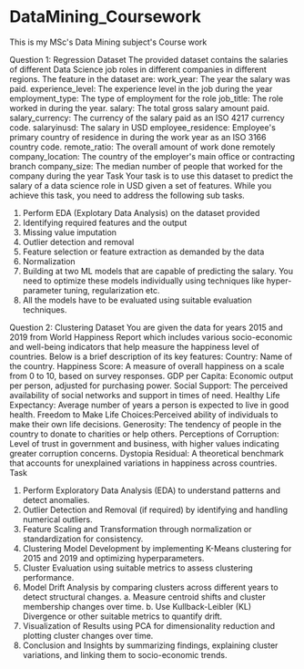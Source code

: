 # DataMining_Coursework
This is my MSc's Data Mining subject's Course work


Question 1: Regression
Dataset
The provided dataset contains the salaries of different Data Science job roles in different
companies in different regions.
The feature in the dataset are:
work_year: The year the salary was paid.
experience_level: The experience level in the job during the year
employment_type: The type of employment for the role
job_title: The role worked in during the year.
salary: The total gross salary amount paid.
salary_currency: The currency of the salary paid as an ISO 4217 currency code.
salaryinusd: The salary in USD
employee_residence: Employee's primary country of residence in during the work year as an ISO
3166 country code.
remote_ratio: The overall amount of work done remotely
company_location: The country of the employer's main office or contracting branch
company_size: The median number of people that worked for the company during the year
Task
Your task is to use this dataset to predict the salary of a data science role in USD given a set of
features. While you achieve this task, you need to address the following sub tasks.
1. Perform EDA (Explotary Data Analysis) on the dataset provided
2. Identifying required features and the output
3. Missing value imputation
4. Outlier detection and removal
5. Feature selection or feature extraction as demanded by the data
6. Normalization
7. Building at two ML models that are capable of predicting the salary. You need to optimize
these models individually using techniques like hyper-parameter tuning, regularization etc.
8. All the models have to be evaluated using suitable evaluation techniques.



Question 2: Clustering
Dataset
You are given the data for years 2015 and 2019 from World Happiness Report which includes
various socio-economic and well-being indicators that help measure the happiness level of countries.
Below is a brief description of its key features:
Country: Name of the country.
Happiness Score: A measure of overall happiness on a scale from 0 to 10, based on survey
responses.
GDP per Capita: Economic output per person, adjusted for purchasing power.
Social Support: The perceived availability of social networks and support in times of need.
Healthy Life Expectancy: Average number of years a person is expected to live in good health.
Freedom to Make Life Choices:Perceived ability of individuals to make their own life decisions.
Generosity: The tendency of people in the country to donate to charities or help others.
Perceptions of Corruption: Level of trust in government and business, with higher values
indicating greater corruption concerns.
Dystopia Residual: A theoretical benchmark that accounts for unexplained variations in happiness
across countries.
Task
1. Perform Exploratory Data Analysis (EDA) to understand patterns and detect anomalies.
2. Outlier Detection and Removal (if required) by identifying and handling numerical outliers.
3. Feature Scaling and Transformation through normalization or standardization for
consistency.
4. Clustering Model Development by implementing K-Means clustering for 2015 and 2019
and optimizing hyperparameters.
5. Cluster Evaluation using suitable metrics to assess clustering performance.
6. Model Drift Analysis by comparing clusters across different years to detect structural
changes.
a. Measure centroid shifts and cluster membership changes over time.
b. Use Kullback-Leibler (KL) Divergence or other suitable metrics to quantify drift.
7. Visualization of Results using PCA for dimensionality reduction and plotting cluster
changes over time.
8. Conclusion and Insights by summarizing findings, explaining cluster variations, and
linking them to socio-economic trends.
